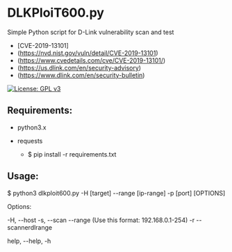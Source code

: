 # DLKPloiT600.py
Simple Python script for D-Link vulnerability scan and test 

- [CVE-2019-13101]
- (https://nvd.nist.gov/vuln/detail/CVE-2019-13101)
- (https://www.cvedetails.com/cve/CVE-2019-13101/)
- (https://us.dlink.com/en/security-advisory)
- (https://www.dlink.com/en/security-bulletin)


[![License: GPL v3](https://img.shields.io/badge/License-GPL%20v3-blue.svg)](http://www.gnu.org/licenses/gpl-3.0)

## Requirements:

- python3.x
- requests

  * $ pip install -r requirements.txt

## Usage:

$ python3 dlkploit600.py -H [target] --range [ip-range] -p [port] [OPTIONS]

Options:

-H, --host
-s, --scan
--range (Use this format: 192.168.0.1-254)
-r --scannerdlrange


help, --help, -h
